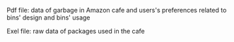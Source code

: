 Pdf file: data of garbage in Amazon cafe and users's preferences related to bins' design and bins' usage

Exel file: raw data of packages used in the cafe 
